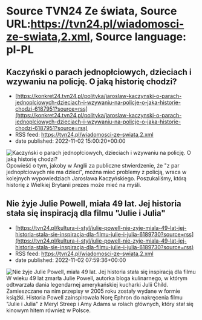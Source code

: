 # Source TVN24 Ze świata, Source URL:https://tvn24.pl/wiadomosci-ze-swiata,2.xml, Source language: pl-PL

## Kaczyński o parach jednopłciowych, dzieciach i wzywaniu na policję. O jaką historię chodzi?
 - [https://konkret24.tvn24.pl/polityka/jaroslaw-kaczynski-o-parach-jednoplciowych-dzieciach-i-wzywaniu-na-policje-o-jaka-historie-chodzi-6187951?source=rss](https://konkret24.tvn24.pl/polityka/jaroslaw-kaczynski-o-parach-jednoplciowych-dzieciach-i-wzywaniu-na-policje-o-jaka-historie-chodzi-6187951?source=rss)
 - RSS feed: https://tvn24.pl/wiadomosci-ze-swiata,2.xml
 - date published: 2022-11-02 15:00:20+00:00

<img alt="Kaczyński o parach jednopłciowych, dzieciach i wzywaniu na policję. O jaką historię chodzi? " src="https://tvn24.pl/najnowsze/cdn-zdjecie-gb2lk0-jaroslaw-kaczynski-w-radomiu-6190076/alternates/LANDSCAPE_1280" />
    Opowieść o tym, jakoby w Anglii za publiczne stwierdzenie, że "z par jednopłciowych nie ma dzieci", można mieć problemy z policją, wraca w kolejnych wypowiedziach Jarosława Kaczyńskiego. Poszukaliśmy, którą historię z Wielkiej Brytanii prezes może mieć na myśli.

## Nie żyje Julie Powell, miała 49 lat. Jej historia stała się inspiracją dla filmu "Julie i Julia"
 - [https://tvn24.pl/kultura-i-styl/julie-powell-nie-zyje-miala-49-lat-jej-historia-stala-sie-inspiracja-dla-filmu-julie-i-julia-6189730?source=rss](https://tvn24.pl/kultura-i-styl/julie-powell-nie-zyje-miala-49-lat-jej-historia-stala-sie-inspiracja-dla-filmu-julie-i-julia-6189730?source=rss)
 - RSS feed: https://tvn24.pl/wiadomosci-ze-swiata,2.xml
 - date published: 2022-11-02 07:59:36+00:00

<img alt="Nie żyje Julie Powell, miała 49 lat. Jej historia stała się inspiracją dla filmu " src="https://tvn24.pl/najnowsze/cdn-zdjecie-ku4kp8-julie-powell-w-2009-roku-6189744/alternates/LANDSCAPE_1280" />
    W wieku 49 lat zmarła Julie Powell, autorka bloga kulinarnego, w którym odtwarzała dania legendarnej amerykańskiej kucharki Julii Child. Zamieszczane na nim przepisy w 2005 roku zostały wydane w formie książki. Historia Powell zainspirowała Norę Ephron do nakręcenia filmu "Julie i Julia" z Meryl Streep i Amy Adams w rolach głównych, który stał się kinowym hitem również w Polsce.
